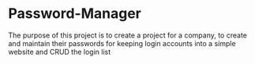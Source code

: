 # Password-Manager
The purpose of this project is to create a project for a company, to create and maintain their passwords for keeping
login accounts into a simple website and CRUD the login list
